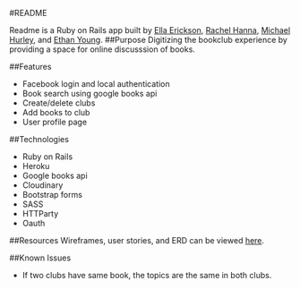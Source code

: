 #README

Readme is a Ruby on Rails app built by [Ella Erickson](https://github.com/ellazee), [Rachel Hanna](https://github.com/Nepios), [Michael Hurley](https://github.com/michaelscotthurley), and [Ethan Young](https://github.com/younge2).
##Purpose
Digitizing the bookclub experience by providing a space for online discusssion of books.

##Features
* Facebook login and local authentication
* Book search using google books api
* Create/delete clubs
* Add books to club
* User profile page

##Technologies
* Ruby on Rails
* Heroku
* Google books api
* Cloudinary
* Bootstrap forms
* SASS
* HTTParty
* Oauth
 
##Resources
Wireframes, user stories, and ERD can be viewed [here](https://drive.google.com/folderview?id=0ByqpW8b0agwFOFZ1VTBlZHNIMzg&usp=sharing).

##Known Issues
* If two clubs have same book, the topics are the same in both clubs.
